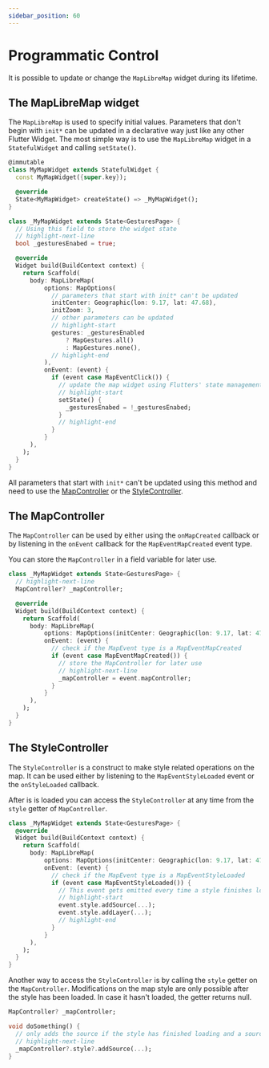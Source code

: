 ```yaml
---
sidebar_position: 60
---
```


# Programmatic Control

It is possible to update or change the `MapLibreMap` widget during its lifetime.

## The MapLibreMap widget

The `MapLibreMap` is used to specify
initial values. Parameters that don't begin with `init*` can be updated in a
declarative way just like any other Flutter Widget. The most simple way is to
use the `MapLibreMap` widget in a `StatefulWidget` and calling `setState()`.

```dart
@immutable
class MyMapWidget extends StatefulWidget {
  const MyMapWidget({super.key});

  @override
  State<MyMapWidget> createState() => _MyMapWidget();
}

class _MyMapWidget extends State<GesturesPage> {
  // Using this field to store the widget state
  // highlight-next-line
  bool _gesturesEnabed = true;

  @override
  Widget build(BuildContext context) {
    return Scaffold(
      body: MapLibreMap(
          options: MapOptions(
            // parameters that start with init* can't be updated
            initCenter: Geographic(lon: 9.17, lat: 47.68),
            initZoom: 3,
            // other parameters can be updated
            // highlight-start
            gestures: _gesturesEnabled
                ? MapGestures.all()
                : MapGestures.none(),
            // highlight-end
          ),
          onEvent: (event) {
            if (event case MapEventClick()) {
              // update the map widget using Flutters' state management
              // highlight-start
              setState() {
                _gesturesEnabed = !_gesturesEnabed;
              }
              // highlight-end
            }
          }
      ),
    );
  }
}
```

All parameters that start with `init*` can't be updated using this method and
need to use the [MapController](#the-mapcontroller) or
the [StyleController](#the-stylecontroller).

## The MapController

The `MapController` can be used by either using the `onMapCreated` callback or
by listening in the `onEvent` callback for the `MapEventMapCreated` event type.

You can store the `MapController` in a field variable for later use.

```dart
class _MyMapWidget extends State<GesturesPage> {
  // highlight-next-line
  MapController? _mapController;

  @override
  Widget build(BuildContext context) {
    return Scaffold(
      body: MapLibreMap(
          options: MapOptions(initCenter: Geographic(lon: 9.17, lat: 47.68), initZoom: 3),
          onEvent: (event) {
            // check if the MapEvent type is a MapEventMapCreated
            if (event case MapEventMapCreated()) {
              // store the MapController for later use
              // highlight-next-line
              _mapController = event.mapController;
            }
          }
      ),
    );
  }
}
```

## The StyleController

The `StyleController` is a construct to make style related operations on the
map. It can be used either by listening to the `MapEventStyleLoaded` event or
the `onStyleLoaded` callback.

After is is loaded you can access the `StyleController` at any time
from the `style` getter of `MapController`.

```dart
class _MyMapWidget extends State<GesturesPage> {
  @override
  Widget build(BuildContext context) {
    return Scaffold(
      body: MapLibreMap(
          options: MapOptions(initCenter: Geographic(lon: 9.17, lat: 47.68), initZoom: 3),
          onEvent: (event) {
            // check if the MapEvent type is a MapEventStyleLoaded
            if (event case MapEventStyleLoaded()) {
              // This event gets emitted every time a style finishes loading.
              // highlight-start
              event.style.addSource(...);
              event.style.addLayer(...);
              // highlight-end
            }
          }
      ),
    );
  }
}
```

Another way to access the `StyleController` is by calling the `style` getter on
the `MapController`. Modifications on the map style are only possible after the
style has been loaded. In case it hasn't loaded, the getter returns null.

```dart
MapController? _mapController;

void doSomething() {
  // only adds the source if the style has finished loading and a source can be added.
  // highlight-next-line
  _mapController?.style?.addSource(...);
}
```